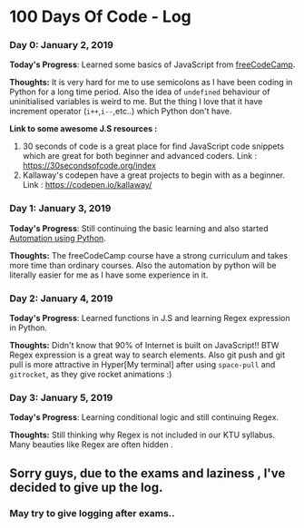 # 100 Days Of Code - Log

### Day 0: January 2, 2019 
**Today's Progress**: Learned some basics of JavaScript from [freeCodeCamp](https://learn.freecodecamp.org).

**Thoughts:** It is very hard for me to use semicolons as I have been coding in Python for a long time period. Also the idea of ``undefined`` behaviour of uninitialised variables is weird to me. But the thing I love that it have increment operator (``i++``,``i--``,etc..) which Python don't have.

**Link to some awesome J.S resources :** 

1. 30 seconds of code is a great place for find JavaScript code snippets which are great for both beginner and advanced coders. Link : https://30secondsofcode.org/index
2. Kallaway's codepen have a great projects to begin with as a beginner. Link : https://codepen.io/kallaway/

### Day 1: January 3, 2019 

**Today's Progress**: Still continuing the basic learning and also started [Automation using Python](https://automatetheboringstuff.com/).

**Thoughts:** The freeCodeCamp course have a strong curriculum and takes more time than ordinary courses. Also the automation by python will be literally easier for me as I have some experience in it.

### Day 2: January 4, 2019 

**Today's Progress**: Learned functions in J.S and learning Regex expression in Python.

**Thoughts:** Didn't know that 90% of Internet is built on JavaScript!! BTW Regex expression is a great way to search elements. Also git push and git pull is more attractive in Hyper[My terminal] after using ``space-pull`` and ``gitrocket``, as they give rocket animations :)

### Day 3: January 5, 2019 

**Today's Progress**: Learning conditional logic and still continuing Regex.

**Thoughts:** Still thinking why Regex is not included in our KTU syllabus. Many beauties like Regex are often hidden . 



## Sorry guys, due to the exams and laziness , I've decided to give up the log.

### May try to give logging after exams..